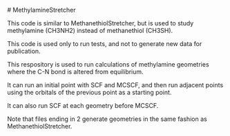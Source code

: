 \# MethylamineStretcher

This code is similar to MethanethiolStretcher, but is used to study methylamine (CH3NH2) instead of methanethiol (CH3SH).

This code is used only to run tests, and not to generate new data for publication.



This respository is used to run calculations of methylamine geometries where the C-N bond is altered from equilibrium.

It can run an initial point with SCF and MCSCF, and then run adjacent points using the orbitals of the previous point as a starting point.

It can also run SCF at each geometry before MCSCF.

Note that files ending in 2 generate geometries in the same fashion as MethanethiolStretcher.

